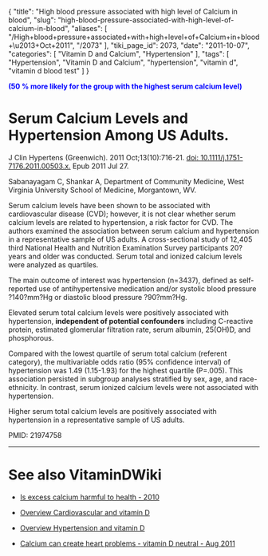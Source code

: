{
    "title": "High blood pressure associated with high level of Calcium in blood",
    "slug": "high-blood-pressure-associated-with-high-level-of-calcium-in-blood",
    "aliases": [
        "/High+blood+pressure+associated+with+high+level+of+Calcium+in+blood+\u2013+Oct+2011",
        "/2073"
    ],
    "tiki_page_id": 2073,
    "date": "2011-10-07",
    "categories": [
        "Vitamin D and Calcium",
        "Hypertension"
    ],
    "tags": [
        "Hypertension",
        "Vitamin D and Calcium",
        "hypertension",
        "vitamin d",
        "vitamin d blood test"
    ]
}


**<span style="color:#00F;">(50 % more likely for the group with the highest serum calcium level)</span>** 

# Serum Calcium Levels and Hypertension Among US Adults.

J Clin Hypertens (Greenwich). 2011 Oct;13(10):716-21. [doi: 10.1111/j.1751-7176.2011.00503.x.](https://doi.org/10.1111/j.1751-7176.2011.00503.x.) Epub 2011 Jul 27.

Sabanayagam C, Shankar A, Department of Community Medicine, West Virginia University School of Medicine, Morgantown, WV.

Serum calcium levels have been shown to be associated with cardiovascular disease (CVD); however, it is not clear whether serum calcium levels are related to hypertension, a risk factor for CVD. The authors examined the association between serum calcium and hypertension in a representative sample of US adults. A cross-sectional study of 12,405 third National Health and Nutrition Examination Survey participants 20?years and older was conducted. Serum total and ionized calcium levels were analyzed as quartiles. 

The main outcome of interest was hypertension (n=3437), defined as self-reported use of antihypertensive medication and/or systolic blood pressure ?140?mm?Hg or diastolic blood pressure ?90?mm?Hg. 

Elevated serum total calcium levels were positively associated with hypertension,  **independent of potential confounders**  including C-reactive protein, estimated glomerular filtration rate, serum albumin, 25(OH)D, and phosphorous. 

Compared with the lowest quartile of serum total calcium (referent category), the multivariable odds ratio (95% confidence interval) of hypertension was 1.49 (1.15-1.93) for the highest quartile (P=.005). This association persisted in subgroup analyses stratified by sex, age, and race-ethnicity. In contrast, serum ionized calcium levels were not associated with hypertension. 

Higher serum total calcium levels are positively associated with hypertension in a representative sample of US adults.

PMID:     21974758

- - - - - - - - - 

# See also VitaminDWiki

* [Is excess calcium harmful to health - 2010](/posts/is-excess-calcium-harmful-to-health-2010)

* [Overview Cardiovascular and vitamin D](/posts/overview-cardiovascular-and-vitamin-d)

* [Overview Hypertension and vitamin D](/posts/overview-hypertension-and-vitamin-d)

* [Calcium can create heart problems - vitamin D neutral - Aug 2011](/posts/calcium-can-create-heart-problems-vitamin-d-neutral)